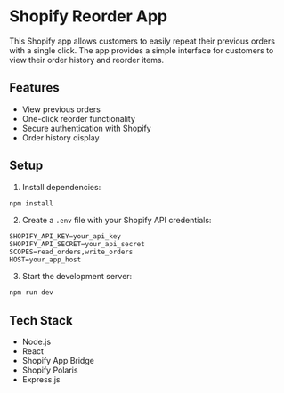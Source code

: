 # Shopify Reorder App

This Shopify app allows customers to easily repeat their previous orders with a single click. The app provides a simple interface for customers to view their order history and reorder items.

## Features
- View previous orders
- One-click reorder functionality
- Secure authentication with Shopify
- Order history display

## Setup
1. Install dependencies:
```bash
npm install
```

2. Create a `.env` file with your Shopify API credentials:
```
SHOPIFY_API_KEY=your_api_key
SHOPIFY_API_SECRET=your_api_secret
SCOPES=read_orders,write_orders
HOST=your_app_host
```

3. Start the development server:
```bash
npm run dev
```

## Tech Stack
- Node.js
- React
- Shopify App Bridge
- Shopify Polaris
- Express.js
